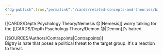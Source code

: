 ```yaml
---
{"dg-publish":true,"permalink":"/cards/related-concepts-and-theories/bigotry/","created":"2023-01-18T14:15:17.601+01:00","updated":"2023-01-18T15:27:13.137+01:00"}
---
```



[[CARDS/Depth Psychology Theory/Nemesis 😟\|Nemesis]] worry talking for the [[CARDS/Depth Psychology Theory/Demon 😈\|Demon]]'s hatred. 

[[SOURCES/Authors/Contrapoints\|Contrapoints]]  
Bigtry is hate that poses a political threat to the target group. It's a reaction to threat. 